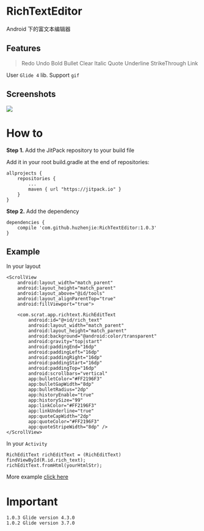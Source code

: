 # RichTextEditor

Android 下的富文本编辑器

## Features

> Redo
> Undo
> Bold
> Bullet
> Clear
> Italic
> Quote
> Underline
> StrikeThrough
> Link

User `Glide 4` lib. Support `gif`

## Screenshots

![](http://biuugames.huya.com/rich_text_editor_preview.gif)

# How to

**Step 1.** Add the JitPack repository to your build file

Add it in your root build.gradle at the end of repositories:

```
allprojects {
	repositories {
		...
		maven { url "https://jitpack.io" }
	}
}
```

**Step 2.** Add the dependency

```
dependencies {
    compile 'com.github.huzhenjie:RichTextEditor:1.0.3'
}
```

## Example

In your layout

```
<ScrollView
    android:layout_width="match_parent"
    android:layout_height="match_parent"
    android:layout_above="@id/tools"
    android:layout_alignParentTop="true"
    android:fillViewport="true">

    <com.scrat.app.richtext.RichEditText
        android:id="@+id/rich_text"
        android:layout_width="match_parent"
        android:layout_height="match_parent"
        android:background="@android:color/transparent"
        android:gravity="top|start"
        android:paddingEnd="16dp"
        android:paddingLeft="16dp"
        android:paddingRight="16dp"
        android:paddingStart="16dp"
        android:paddingTop="16dp"
        android:scrollbars="vertical"
        app:bulletColor="#FF2196F3"
        app:bulletGapWidth="8dp"
        app:bulletRadius="2dp"
        app:historyEnable="true"
        app:historySize="99"
        app:linkColor="#FF2196F3"
        app:linkUnderline="true"
        app:quoteCapWidth="2dp"
        app:quoteColor="#FF2196F3"
        app:quoteStripeWidth="8dp" />
</ScrollView>
```

In your `Activity`

```
RichEditText richEditText = (RichEditText) findViewById(R.id.rich_text);
richEditText.fromHtml(yourHtmlStr);
```

More example [click here](https://github.com/huzhenjie/RichTextEditor/blob/master/app/src/main/java/com/scrat/app/richtexteditor/MainActivity.java)


# Important

```
1.0.3 Glide version 4.3.0
1.0.2 Glide version 3.7.0
```

